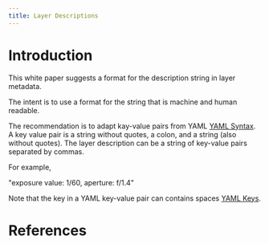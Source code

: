 ```yaml
---
title: Layer Descriptions
---
```


# Introduction

This white paper suggests a format for the description string in layer metadata.

The intent is to use a format for the string that is machine and human readable.

The recommendation is to adapt kay-value pairs from YAML [YAML Syntax][].
A key value pair is a string without quotes, a colon, and a string (also without quotes). The layer description can be a string of key-value pairs separated by commas.

For example,

"exposure value: 1/60, aperture: f/1.4"

Note that the key in a YAML key-value pair can contains spaces [YAML Keys][].



# References


[YAML Syntax]: https://docs.ansible.com/ansible/latest/reference_appendices/YAMLSyntax.html

[YAML Keys]: https://stackoverflow.com/questions/40977183/spaces-in-yaml-keys

